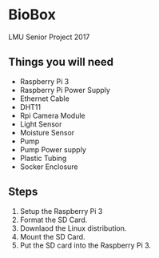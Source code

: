 # BioBox
LMU Senior Project 2017

## Things you will need
- Raspberry Pi 3
- Raspberry Pi Power Supply
- Ethernet Cable
- DHT11
- Rpi Camera Module
- Light Sensor
- Moisture Sensor
- Pump
- Pump Power supply
- Plastic Tubing
- Socker Enclosure

## Steps
1. Setup the Raspberry Pi 3
  1. Format the SD Card.
  2. Downlaod the Linux distribution.
  3. Mount the SD Card.
  4. Put the SD card into the Raspberry Pi 3.
  
